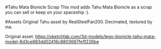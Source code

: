 #Tahu Mata Bionicle Scrap
This mod adds Tahu Mata Bionicle as a scrap you can sell or keep on your spaceship :). 

#Assets
Original Tahu asset by RealSteelFan200. Decimated, textured by me.

Original asset:
https://sketchfab.com/3d-models/lego-bionicle-tahu-mata-model-8d3ce883dd02416c8803667fe1f226be
